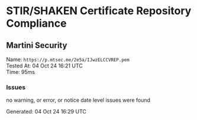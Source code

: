 # STIR/SHAKEN Certificate Repository Compliance

## Martini Security

Name: `https://p.mtsec.me/2e5a/IJwzELCCVREP.pem`\
Tested At: 04 Oct 24 16:21 UTC\
Time: 95ms

### Issues

no warning, or error, or notice date level issues were found

Generated: 04 Oct 24 16:29 UTC